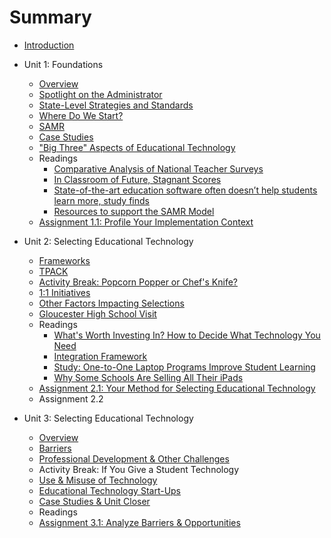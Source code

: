# Summary

* [Introduction](README.md)

* Unit 1: Foundations
   * [Overview](unit_01/01_overview.md)
   * [Spotlight on the Administrator](unit_01/02_administrator.md)
   * [State-Level Strategies and Standards](unit_01/03_state.md)
   * [Where Do We Start?](unit_01/04_where_start.md)
   * [SAMR](unit_01/05_samr.md)
   * [Case Studies](unit_01/06_case_studies.md)
   * ["Big Three" Aspects of Educational Technology](unit_01/07_big_three.md)
   * Readings
      * [Comparative Analysis of National Teacher Surveys](unit_01/08_reading_teacher_surveys.md)
      * [In Classroom of Future, Stagnant Scores](unit_01/09_reading_stagnant_scores.md)
      * [State-of-the-art education software often doesn’t help students learn more, study finds](unit_01/10_reading_stateofart.md)
      * [Resources to support the SAMR Model](unit_01/11_reading_samr_resource.md)
   * [Assignment 1.1: Profile Your Implementation Context](unit_01/12_assignment_1_1.md)

* Unit 2: Selecting Educational Technology
   * [Frameworks](unit_02/01_frameworks.md)
   * [TPACK](unit_02/02_tpack.md)
   * [Activity Break: Popcorn Popper or Chef's Knife?](unit_02/03_popcorn_popper_chefs_knife.md)
   * [1:1 Initiatives](unit_02/04_1_to_1_initiatives.md)
   * [Other Factors Impacting Selections](unit_02/05_other_factors.md)
   * [Gloucester High School Visit](unit_02/06_gloucester_high.md)
   * Readings
      * [What's Worth Investing In? How to Decide What Technology You Need](unit_02/07_whats_worth_investing_in.md)
      * [Integration Framework](unit_02/08_integration_framework.md)
      * [Study: One-to-One Laptop Programs Improve Student Learning](unit_02/09_1_to_1_meta_study.md)
      * [Why Some Schools Are Selling All Their iPads](unit_02/10_why_selling_ipads.md)
   * [Assignment 2.1: Your Method for Selecting Educational Technology](unit_02/11_assignment_2_1.md)
   * Assignment 2.2

* Unit 3: Selecting Educational Technology
   * [Overview](unit_03/01_overview.md)
   * [Barriers](unit_03/02_barriers.md)
   * [Professional Development & Other Challenges](unit_03/03_professional_development.md)
   * Activity Break: If You Give a Student Technology
   * [Use & Misuse of Technology](unit_03/04_use_and_misuse.md)
   * [Educational Technology Start-Ups](unit_03/05_startups.md)
   * [Case Studies & Unit Closer](unit_03/.md)
   * Readings
   * [Assignment 3.1: Analyze Barriers & Opportunities](unit_03/.md)

